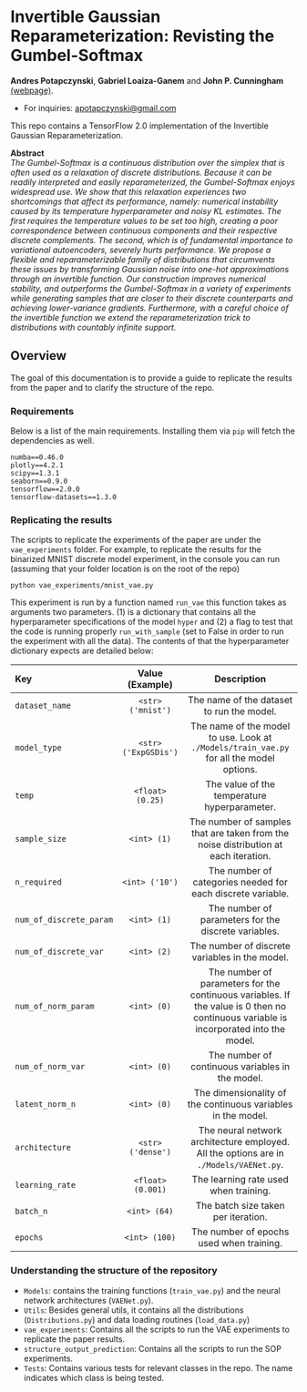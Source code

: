 # Invertible Gaussian Reparameterization: Revisting the Gumbel-Softmax
**Andres Potapczynski**, **Gabriel Loaiza-Ganem** and **John P. Cunningham** 
[(webpage)](http://stat.columbia.edu/~cunningham/). <br>

* For inquiries: apotapczynski@gmail.com 

This repo contains a TensorFlow 2.0 implementation of the Invertible Gaussian Reparameterization.<br>

**Abstract**<br>
*The Gumbel-Softmax is a continuous distribution over the simplex that is often used as a relaxation
 of discrete distributions. Because it can be readily interpreted and easily reparameterized, the
 Gumbel-Softmax enjoys widespread use. We show that this relaxation experiences two shortcomings
 that affect its performance, namely: numerical instability caused by its temperature hyperparameter
 and noisy KL estimates. The first requires the temperature values to be set too high,
 creating a poor correspondence between continuous components and their respective discrete
 complements. The second, which is of fundamental importance to variational autoencoders, severely
 hurts performance. We propose a flexible and reparameterizable family of distributions that
 circumvents these issues by transforming Gaussian noise into one-hot approximations through an
 invertible function. Our construction improves numerical stability, and outperforms the
 Gumbel-Softmax in a variety of experiments while generating samples that are closer to their
 discrete counterparts and achieving lower-variance gradients. Furthermore, with a careful choice of the
 invertible function we extend the reparameterization trick to distributions with countably infinite
 support.*

## Overview

The goal of this documentation is to provide a guide to replicate the results from the paper and to clarify the structure
of the repo.

### Requirements
Below is a list of the main requirements. Installing them via `pip` will fetch the dependencies as well.
```
numba==0.46.0
plotly==4.2.1
scipy==1.3.1
seaborn==0.9.0
tensorflow==2.0.0
tensorflow-datasets==1.3.0
```

### Replicating the results

The scripts to replicate the experiments of the paper are under the `vae_experiments` folder. For example, to replicate the
results for the binarized MNIST discrete model experiment, in the console you can run (assuming that your folder location
is on the root of the repo)
```
python vae_experiments/mnist_vae.py
```
This experiment is run by a function named `run_vae` this function takes as arguments two parameters. (1) is a
dictionary that contains all the hyperparameter specifications of the model `hyper` and (2) a flag to test
that the code is running properly `run_with_sample` (set to False in order to run the experiment with all the data).
The contents of that the hyperparameter dictionary expects are detailed below:

| Key                               | Value (Example)                            | Description     |
| :-------------------------------- | :------------------------------: | :-----------------------: |
| `dataset_name` | `<str> ('mnist')`  | The name of the dataset to run the model. |
| `model_type` | `<str> ('ExpGSDis')`  | The name of the model to use. Look at `./Models/train_vae.py`  for all the model options. |
| `temp` | `<float> (0.25)`  | The value of the temperature hyperparameter.|
| `sample_size`  | `<int> (1)`  | The number of samples that are taken from the noise distribution at each iteration. |
| `n_required` | `<int> ('10')`  | The number of categories needed for each discrete variable. |
| `num_of_discrete_param` | `<int> (1)`  | The number of parameters for the discrete variables. |
| `num_of_discrete_var` | `<int> (2)`  | The number of discrete variables in the model. |
| `num_of_norm_param` | `<int> (0)`  | The number of parameters for the continuous variables. If the value is 0 then no continuous variable is incorporated into the model. |
| `num_of_norm_var` | `<int> (0)`  | The number of continuous variables in the model. |
| `latent_norm_n` | `<int> (0)`  | The dimensionality of the continuous variables in the model. |
| `architecture` | `<str> ('dense')`  | The neural network architecture employed. All the options are in `./Models/VAENet.py`.|
| `learning_rate` | `<float> (0.001)`  | The learning rate used when training. |
| `batch_n` | `<int> (64)`  | The batch size taken per iteration. |
| `epochs` | `<int> (100)`  | The number of epochs used when training. |

### Understanding the structure of the repository

* `Models`: contains the training functions (`train_vae.py`) and the neural network architectures (`VAENet.py`).
* `Utils`: Besides general utils, it contains all the distributions (`Distributions.py`) and data loading routines (`load_data.py`)
* `vae_experiments`: Contains all the scripts to run the VAE experiments to replicate the paper results.
* `structure_output_prediction`: Contains all the scripts to run the SOP experiments.
* `Tests`: Contains various tests for relevant classes in the repo. The name indicates which class is being tested.



